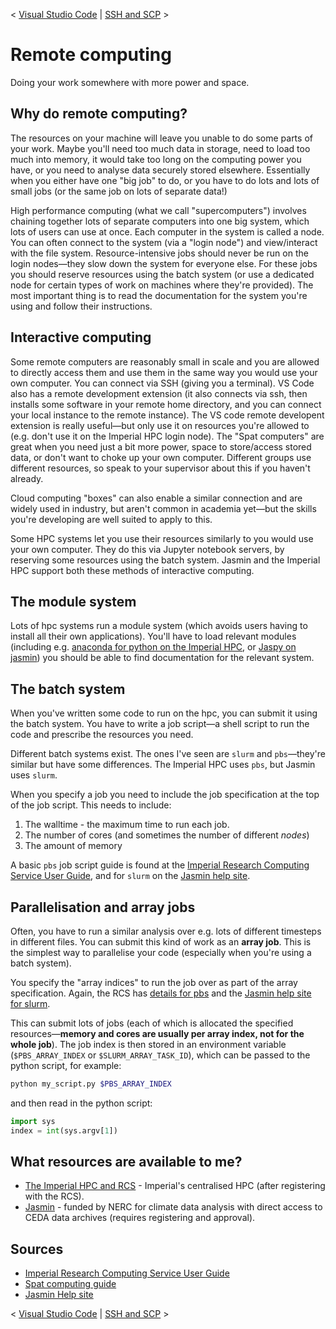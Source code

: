 < [Visual Studio Code](./2_1_VisualStudioCode.md) | [SSH and SCP](./3_2_SSH.md) >

# Remote computing
Doing your work somewhere with more power and space.

## Why do remote computing?
The resources on your machine will leave you unable to do some parts of your work.
Maybe you'll need too much data in storage, need to load too much into memory, it would take too long on the computing power you have, or you need to analyse data securely stored elsewhere.
Essentially when you either have one "big job" to do, or you have to do lots and lots of small jobs (or the same job on lots of separate data!)

High performance computing (what we call "supercomputers") involves chaining together lots of separate computers into one big system, which lots of users can use at once.
Each computer in the system is called a node.
You can often connect to the system (via a "login node") and view/interact with the file system.
Resource-intensive jobs should never be run on the login nodes—they slow down the system for everyone else.
For these jobs you should reserve resources using the batch system (or use a dedicated node for certain types of work on machines where they're provided).
The most important thing is to read the documentation for the system you're using and follow their instructions.

## Interactive computing
Some remote computers are reasonably small in scale and you are allowed to directly access them and use them in the same way you would use your own computer.
You can connect via SSH (giving you a terminal).
VS Code also has a remote development extension (it also connects via ssh, then installs some software in your remote home directory, and you can connect your local instance to the remote instance).
The VS code remote developent extension is really useful—but only use it on resources you're allowed to (e.g. don't use it on the Imperial HPC login node).
The "Spat computers" are great when you need just a bit more power, space to store/access stored data, or don't want to choke up your own computer.
Different groups use different resources, so speak to your supervisor about this if you haven't already.

Cloud computing "boxes" can also enable a similar connection and are widely used in industry, but aren't common in academia yet—but the skills you're developing are well suited to apply to this.

Some HPC systems let you use their resources similarly to you would use your own computer.
They do this via Jupyter notebook servers, by reserving some resources using the batch system.
Jasmin and the Imperial HPC support both these methods of interactive computing.

## The module system
Lots of hpc systems run a module system (which avoids users having to install all their own applications).
You'll have to load relevant modules (including e.g. [anaconda for python on the Imperial HPC](https://icl-rcs-user-guide.readthedocs.io/en/latest/hpc/applications/guides/conda), or [Jaspy on jasmin](https://help.jasmin.ac.uk/docs/software-on-jasmin/jaspy-envs/)) you should be able to find documentation for the relevant system.

## The batch system
When you've written some code to run on the hpc, you can submit it using the batch system.
You have to write a job script—a shell script to run the code and prescribe the resources you need.

Different batch systems exist. The ones I've seen are `slurm` and `pbs`—they're similar but have some differences.
The Imperial HPC uses `pbs`, but Jasmin uses `slurm`.

When you specify a job you need to include the job specification at the top of the job script.
This needs to include:
1. The walltime - the maximum time to run each job.
2. The number of cores (and sometimes the number of different *nodes*)
3. The amount of memory

A basic `pbs` job script guide is found at the [Imperial Research Computing Service User Guide](https://icl-rcs-user-guide.readthedocs.io/en/latest/hpc/getting-started/running-your-first-job/), and for `slurm` on the [Jasmin help site](https://help.jasmin.ac.uk/docs/batch-computing/slurm-quick-reference/).

## Parallelisation and array jobs
Often, you have to run a similar analysis over e.g. lots of different timesteps in different files.
You can submit this kind of work as an **array job**.
This is the simplest way to parallelise your code (especially when you're using a batch system).

You specify the "array indices" to run the job over as part of the array specification.
Again, the RCS has [details for pbs](https://icl-rcs-user-guide.readthedocs.io/en/latest/hpc/queues/array-jobs/) and the [Jasmin help site for slurm](https://help.jasmin.ac.uk/docs/batch-computing/how-to-submit-a-job/#job-array-submission).

This can submit lots of jobs (each of which is allocated the specified resources—**memory and cores are usually per array index, not for the whole job**).
The job index is then stored in an environment variable (`$PBS_ARRAY_INDEX` or `$SLURM_ARRAY_TASK_ID`), which can be passed to the python script, for example:
```bash
python my_script.py $PBS_ARRAY_INDEX
```
and then read in the python script:
```python
import sys
index = int(sys.argv[1])
```

## What resources are available to me?
- [The Imperial HPC and RCS](https://icl-rcs-user-guide.readthedocs.io/en/latest/) - Imperial's centralised HPC (after registering with the RCS).
- [Jasmin](https://jasmin.ac.uk/about/) - funded by NERC for climate data analysis with direct access to CEDA data archives (requires registering and approval).



## Sources
- [Imperial Research Computing Service User Guide](https://icl-rcs-user-guide.readthedocs.io/en/latest/)
- [Spat computing guide](http://www.sp.ph.ic.ac.uk/computing/)
- [Jasmin Help site](https://help.jasmin.ac.uk/)

< [Visual Studio Code](./2_1_VisualStudioCode.md) | [SSH and SCP](./3_2_SSH.md) >
